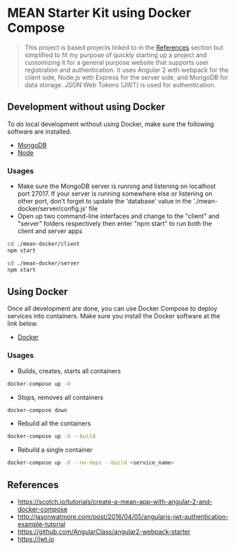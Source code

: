 # MEAN Starter Kit using Docker Compose

> This project is based projects linked to in the [References](#references) section but simplified to fit my purpose of quickly starting up a project and customizing it for a general purpose website that supports user registration and authentication. It uses Angular 2 with webpack for the client side, Node.js with Express for the server side, and MongoDB for data storage. JSON Web Tokens (JWT) is used for authentication.

## Development without using Docker
To do local development without using Docker, make sure the following software are installed.
- [MongoDB](https://www.mongodb.com)
- [Node](https://nodejs.org)

### Usages
- Make sure the MongoDB server is running and listening on localhost port 27017. If your server is running somewhere else or listening on other port, don't forget to update the 'database' value in the './mean-docker/server/config.js' file
- Open up two command-line interfaces and change to the "client" and "server" folders respectively then enter "npm start" to run both the client and server apps
```bash
cd ./mean-docker/client
npm start

cd ./mean-docker/server
npm start
```

## Using Docker
Once all development are done, you can use Docker Compose to deploy services into containers. Make sure you install the Docker software at the link below.
- [Docker](https://www.docker.com)

### Usages
- Builds, creates, starts all containers
```bash
docker-compose up -d
```

- Stops, removes all containers
```bash
docker-compose down
```

- Rebuild all the containers
```bash
docker-compose up -d --build
```

- Rebuild a single container
```bash
docker-compose up -d --no-deps --build <service_name>
```

## References
- https://scotch.io/tutorials/create-a-mean-app-with-angular-2-and-docker-compose
- http://jasonwatmore.com/post/2016/04/05/angularjs-jwt-authentication-example-tutorial
- https://github.com/AngularClass/angular2-webpack-starter
- https://jwt.io